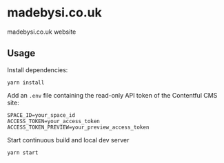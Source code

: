 # madebysi.co.uk

madebysi.co.uk website

## Usage

Install dependencies:

```shell
yarn install
```

Add an `.env` file containing the read-only API token of the Contentful CMS site:

```shell
SPACE_ID=your_space_id
ACCESS_TOKEN=your_access_token
ACCESS_TOKEN_PREVIEW=your_preview_access_token
```

Start continuous build and local dev server

```shell
yarn start
```
